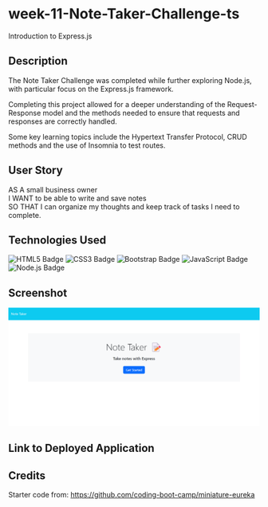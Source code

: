 # week-11-Note-Taker-Challenge-ts

Introduction to Express.js

## Description

The Note Taker Challenge was completed while further exploring Node.js, with particular focus on the Express.js framework. 

Completing this project allowed for a deeper understanding of the Request-Response model and the methods needed to ensure that requests and responses are correctly handled. 

Some key learning topics include the Hypertext Transfer Protocol, CRUD methods and the use of Insomnia to test routes. 

## User Story

AS A small business owner<br>
I WANT to be able to write and save notes<br>
SO THAT I can organize my thoughts and keep track of tasks I need to complete.

## Technologies Used

![HTML5 Badge](https://img.shields.io/badge/HTML5-E34F26?logo=html5&logoColor=fff&style=for-the-badge)
![CSS3 Badge](https://img.shields.io/badge/CSS3-1572B6?logo=css3&logoColor=fff&style=for-the-badge)
![Bootstrap Badge](https://img.shields.io/badge/Bootstrap-7952B3?logo=bootstrap&logoColor=fff&style=for-the-badge)
![JavaScript Badge](https://img.shields.io/badge/JavaScript-F7DF1E?logo=javascript&logoColor=000&style=for-the-badge)
![Node.js Badge](https://img.shields.io/badge/Node.js-393?logo=nodedotjs&logoColor=fff&style=for-the-badge)

## Screenshot

![Screenshot of Note Taker Challenge](<Screenshot 2024-03-23 222214.png>)

## Link to Deployed Application


## Credits

Starter code from: https://github.com/coding-boot-camp/miniature-eureka 
